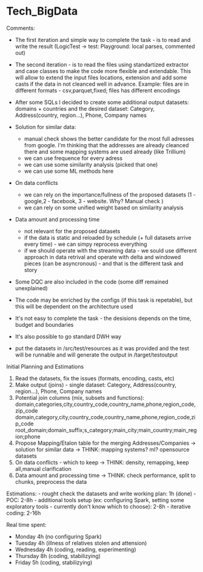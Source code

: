 # Tech_BigData

Comments:

- The first iteration and simple way to complete the task - is to read and write the result (LogicTest ->  test: Playground: local parses, commented out)

- The second iteration - is to read the files using standartized extractor and case classes to make the code more flexible and extendable. 
	This will allow to extend the input files locations, extension and add some casts if the data in not cleanced well in advance. 
	Example: files are in different formats - csv,parquet,fixed; files has different encodings

- After	some SQLs I decided to create some additional output datasets: domains + countries and the desired dataset: Category, Address(country, region...), Phone, Company names

- Solution for similar data:
	- manual check shows the better candidate for the most full adresses from google. I'm thinking that the addresses are already cleanced there and some mapping systems are used already (like Trillium)
	- we can use frequence for every adress
	- we can use some similarity analysis (picked that one)
	- we can use some ML methods here

- On data conflicts
	- we can rely on the importance/fullness of the proposed datasets (1 - google,2 - facebook, 3 - website. Why? Manual check )	
	- we can rely on some unified weight based on similarity analysis

- Data amount and processing time
	- not relevant for the proposed datasets
	- if the data is static and reloaded by schedule (+ full datasets arrive every time) - we can simpy reprocess everything 
	- if we should operate with the streaming data - we sould use different approach in data retrival and operate with delta and windowed pieces (can be asyncronous) - and that is the different task and story
	
- Some DQC are also included in the code (some diff remained unexplained)
- The code may be enriched by the configs (if this task is repetable), but this will be dependent on the architecture used
- It's not easy to complete the task - the desisions depends on the time, budget and boundaries
- It's also possible to go standard DWH way
- put the datasets in /src/test/resources as it was provided and the test will be runnable and will generate the output in /target/testoutput

Initial Planning and Estimations

1. Read the datasets, fix the issues (formats, encoding, casts, etc)
2. Make output (joins) - single dataset:  Category, Address(country, region...), Phone, Company names
3. Potential join columns (mix, subsets and functions): 
	domain,categories,city,country_code,country_name,phone,region_code,zip_code
	domain,category,city,country_code,country_name,phone,region_code,zip_code
	root_domain;domain_suffix;s_category;main_city;main_country;main_region;phone
4. Propose Mapping/Etalon table for the merging Addresses/Companies
	-> solution for similar data
	-> THINK: mapping systems? ml? opensource datasets
5. On data conflicts - which to keep
	-> THINK: density, remapping, keep all,manual clarification
6. Data amount and processing time
	-> THINK: check performance, split to chunks, preprocess the data
	
Estimations:
	- rought check the datasets and write working plan: 1h (done)
	- POC: 2-8h
	- additional tools setup (ex: configuring Spark, setting some exploratory tools - currently don't know which to choose): 2-8h
	- iterative coding: 2-16h
	
Real time spent:
- Monday 4h (no configuring Spark)
- Tuesday 4h (illness of relatives stolen and attension)
- Wednesday 4h (coding, reading, experimenting)
- Thursday 8h (coding, stabilizying)
- Friday 5h (coding, stabilizying)